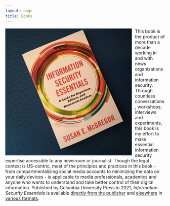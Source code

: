 ```yaml
---
layout: page
title: Books
---
```


<div> 
<img src="images/E2zeEx8XoAYrBR2.jpeg" style="float:left;text-align:top;padding-right:10px;" width="400" alt="Information Security Essentials book image"/><p>This book is the product of more than a decade working in and with news organizations and information security. Through countless conversations, workshops, interviews and experiments, this book is my effort to make essential information security expertise accessible to any newsroom or journalist. Though the legal context is US-centric, most of the principles and practices in this book - from compartmentalizing social media accounts to minimizing the data on your daily devices - is applicable to media professionals, academics and anyone who wants to understand and take better control of their digital information. Published by Columbia University Press in 2021, <em>Information Security Essentials</em> is available <a href="https://cup.columbia.edu/book/information-security-essentials/9780231192330" title="Link to book at Columbia University Press">directly from the publisher</a> and <a href="
https://bookshop.org/books/information-security-essentials-a-guide-for-reporters-editors-and-newsroom-leaders-9780231192330/9780231192330" title="Link to book at Bookshop.org">elsewhere</a> in <a href="https://www.amazon.com/Information-Security-Essentials-Reporters-Newsroom-ebook-dp-B08MWW2RJH/dp/B08MWW2RJH/ref=mt_other?_encoding=UTF8&me=&qid=" title="Link to Kindle edition">various formats</a>.

  </p></div>
